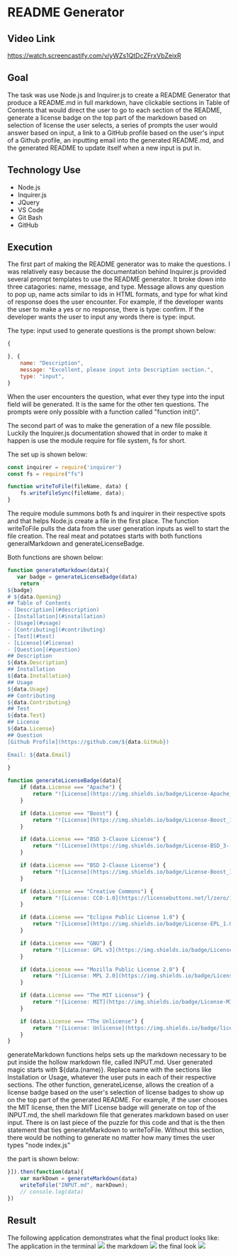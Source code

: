 # README Generator

## Video Link

https://watch.screencastify.com/v/yWZs1QtDcZFrxVbZeixR

## Goal
The task was use Node.js and Inquirer.js to create a README Generator that produce a README.md in full markdown, have clickable sections in Table of Contents that would direct the user to go to each section of the README, generate a license badge on the top part of the markdown based on selection of license the user selects, a series of prompts the user would answer based on input, a link to a GitHub profile based on the user's input of a Github profile, an inputting email into the generated README.md, and the generated README to update itself when a new input is put in. 

## Technology Use
  - Node.js
  - Inquirer.js
  - JQuery
  - VS Code
  - Git Bash 
  - GitHub

## Execution
The first part of making the README generator was to make the questions. I was relatively easy because the documentation behind Inquirer.js provided several prompt templates to use the README generator. It broke down into three catagories: name, message, and type. Message allows any question to pop up, name acts similar to ids in HTML formats, and type for what kind of response does the user encounter. For example, if the developer wants the user to make a yes or no response, there is type: confirm.
If the developer wants the user to input any words there is type: input.

The type: input used to generate questions is  the prompt shown below:

```Javascript
{

}, {
    name: "Description", 
    message: "Excellent, please input into Description section.",
    type: "input",
}
```
When the user encounters the question, what ever they type into the input field will be generated. It is the same for the other ten questions. The prompts were only possible with a function called "function init()". 

The second part of was to make the generation of a new file possible. Luckily the Inquirer.js documentation showed that in order to make it happen is use the module require for file system, fs for short.

The set up is shown below:

```Javascript
const inquirer = require('inquirer')
const fs = require("fs") 

function writeToFile(fileName, data) {
    fs.writeFileSync(fileName, data);
}
```
The require module summons both fs and inquirer in their respective spots and that helps Node.js create a file in the first place. The function writeToFile pulls the data from the user generation inputs as well to start the file creation. The real meat and potatoes starts with both functions generalMarkdown and generateLicenseBadge.

Both functions are shown below:

```Javascript
function generateMarkdown(data){
   var badge = generateLicenseBadge(data)
    return `
${badge}
# ${data.Opening}
## Table of Contents
- [Description](#description)
- [Installation](#installation)
- [Usage](#usage)
- [Contributing](#contributing)
- [Test](#test)
- [License](#license)
- [Question](#question)
## Description
${data.Description}
## Installation
${data.Installation}
## Usage
${data.Usage}
## Contributing
${data.Contributing}
## Test
${data.Test}
## License
${data.License}
## Question
[Github Profile](https://github.com/${data.GitHub})

Email: ${data.Email}
`
}

function generateLicenseBadge(data){
    if (data.License === "Apache") {
        return "![License](https://img.shields.io/badge/License-Apache_2.0-blue.svg)"
    }

    if (data.License === "Boost") {
        return "![License](https://img.shields.io/badge/License-Boost_1.0-lightblue.svg)"
    }

    if (data.License === "BSD 3-Clause License") {
        return "![License](https://img.shields.io/badge/License-BSD_3--Clause-blue.svg)"
    }

    if (data.License === "BSD 2-Clause License") {
        return "![License](https://img.shields.io/badge/License-Boost_1.0-lightblue.svg)"
    }

    if (data.License === "Creative Commons") {
        return "![License: CC0-1.0](https://licensebuttons.net/l/zero/1.0/80x15.png)"
    }

    if (data.License === "Eclipse Public License 1.0") {
        return "![License](https://img.shields.io/badge/License-EPL_1.0-red.svg)"
    }

    if (data.License === "GNU") {
        return "![License: GPL v3](https://img.shields.io/badge/License-GPLv3-blue.svg)"
    }

    if (data.License === "Mozilla Public License 2.0") {
        return "![License: MPL 2.0](https://img.shields.io/badge/License-MPL_2.0-brightgreen.svg)"
    }

    if (data.License === "The MIT License") {
        return "![License: MIT](https://img.shields.io/badge/License-MIT-yellow.svg)"
    }

    if (data.License === "The Unlicense") {
        return "![License: Unlicense](https://img.shields.io/badge/license-Unlicense-blue.svg)"
    }
}

 ```
generateMarkdown functions helps sets up the markdown necessary to be put inside the hollow markdown file, called INPUT.md. User generated magic starts with ${data.(name)}. Replace name with the sections like Installation or Usage, whatever the user puts in each of their respective sections. The other function, generateLicense, allows the creation of a license badge based on the user's selection of license badges to show up on the top part of the generated README. For example, if the user chooses the MIT license, then the MIT License badge will generate on top of the INPUT.md, the shell markdown file that generates markdown based on user input. There is on last piece of the puzzle for this code and that is the then statement that ties generateMarkdown to writeToFile. Without this section, there would be nothing to generate no matter how many times the user types "node index.js"

the part is shown below:

```Javascript
}]).then(function(data){
    var markDown = generateMarkdown(data)
    writeToFile("INPUT.md", markDown);
    // console.log(data)
})
```
## Result

The following application demonstrates what the final product looks like:
The application in the terminal
![](2022-10-20-22-15-08.png)
the markdown
![](2022-10-20-22-15-45.png)
the final look
![](2022-10-20-22-16-49.png)

<!-- ## Your Task

When creating an open source project on GitHub, it’s important to have a high-quality README for the app. This should include what the app is for, how to use the app, how to install it, how to report issues, and how to make contributions&mdash;this last part increases the likelihood that other developers will contribute to the success of the project. 

You can quickly and easily create a README file by using a command-line application to generate one. This allows the project creator to devote more time to working on the project.

Your task is to create a command-line application that dynamically generates a professional README.md file from a user's input using the [Inquirer package](https://www.npmjs.com/package/inquirer). Review the [Good README Guide](./Good-README-Guide/README.md) as a reminder of everything that a high-quality, professional README should contain. 

The application will be invoked by using the following command:

```bash
node index.js
```

Because this application won’t be deployed, you’ll also need to provide a link to a walkthrough video that demonstrates its functionality. Revisit the Screencastify Tutorial in the prework as a refresher on how to record video from your computer. You’ll need to submit a link to the video _and_ add it to the README of your project.


## User Story

```md
AS A developer
I WANT a README generator
SO THAT I can quickly create a professional README for a new project
```

## Acceptance Criteria

```md
GIVEN a command-line application that accepts user input
WHEN I am prompted for information about my application repository
THEN a high-quality, professional README.md is generated with the title of my project and sections entitled Description, Table of Contents, Installation, Usage, License, Contributing, Tests, and Questions
WHEN I enter my project title
THEN this is displayed as the title of the README
WHEN I enter a description, installation instructions, usage information, contribution guidelines, and test instructions
THEN this information is added to the sections of the README entitled Description, Installation, Usage, Contributing, and Tests
WHEN I choose a license for my application from a list of options
THEN a badge for that license is added near the top of the README and a notice is added to the section of the README entitled License that explains which license the application is covered under
WHEN I enter my GitHub username
THEN this is added to the section of the README entitled Questions, with a link to my GitHub profile
WHEN I enter my email address
THEN this is added to the section of the README entitled Questions, with instructions on how to reach me with additional questions
WHEN I click on the links in the Table of Contents
THEN I am taken to the corresponding section of the README
```

## Getting Started

Here are some guidelines to help you get started:

* Create a `.gitignore` file and include `node_modules/` and `.DS_Store/` so that your `node_modules` directory isn't tracked or uploaded to GitHub. Be sure to create your `.gitignore` file before installing any npm dependencies.

* Make sure that your repo includes a `package.json` with the required dependencies. You can create one by running `npm init` when you first set up the project, before installing any dependencies.

* Include a video of the typical user flow through your application. This includes views of the prompts and the responses after their selection.

* Include any other screenshots you deem necessary to help someone who has never been introduced to your application understand the purpose and function of it. This is how you will communicate to potential employers or other developers in the future what you built and why, and to show how it works.

## Grading Requirements

This Challenge is graded based on the following criteria: 

### Deliverables: 20%

* A sample README generated using the application must be submitted.

* Your GitHub repository containing your application code.

### Walkthrough Video: 27%

* A walkthrough video that demonstrates the functionality of the README generator must be submitted, and a link to the video should be included in your README file.

* The walkthrough video must demonstrate how a user would invoke the application from the command line.

* The walkthrough video must demonstrate how a user would enter responses to all of the prompts in the application.

* The walkthrough video must demonstrate a generated README that matches the user input and has a functioning table of contents.

### Technical Acceptance Criteria: 40%

* Satisfies all of the above acceptance criteria plus the following:

	* Uses the [Inquirer package](https://www.npmjs.com/package/inquirer).

### Repository Quality: 13%

* Repository has a unique name.

* Repository follows best practices for file structure and naming conventions.

* Repository follows best practices for class/id naming conventions, indentation, quality comments, etc.

* Repository contains multiple descriptive commit messages.

* Repository contains a high-quality README with description and a link to walkthrough video.


## Review

You are required to submit the following for review:

* A walkthrough video demonstrating the functionality of the application.

* A sample README.md file for a project repository generated using your application

* The URL of the GitHub repository, with a unique name and a README describing the project

---

© 2022 Trilogy Education Services, LLC, a 2U, Inc. brand. Confidential and Proprietary. All Rights Reserved. -->
